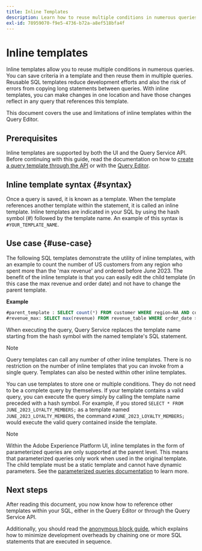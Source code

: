 ```yaml
---
title: Inline Templates
description: Learn how to reuse multiple conditions in numerous queries with inline templates.
exl-id: 78959070-f9e5-4736-b72a-a8ef518bfa4f
---
```

# Inline templates

Inline templates allow you to reuse multiple conditions in numerous queries. You can save criteria in a template and then reuse them in multiple queries. Reusable SQL templates reduce development efforts and also the risk of errors from copying long statements between queries. With inline templates, you can make changes in one location and have those changes reflect in any query that references this template. 

This document covers the use and limitations of inline templates within the Query Editor.

## Prerequisites

Inline templates are supported by both the UI and the Query Service API. Before continuing with this guide, read the documentation on how to [create a query template through the API](../api/query-templates.md#create-a-query-template) or with the [Query Editor](../ui/user-guide.md#query-authoring).

## Inline template syntax {#syntax}

Once a query is saved, it is known as a template. When the template references another template within the statement, it is called an inline template. Inline templates are indicated in your SQL by using the hash symbol (#) followed by the template name. An example of this syntax is `#YOUR_TEMPLATE_NAME`.

## Use case {#use-case}

The following SQL templates demonstrate the utility of inline templates, with an example to count the number of US customers from any region who spent more than the 'max revenue' and ordered before June 2023. The benefit of the inline template is that you can easily edit the child template (in this case the max revenue and order date) and not have to change the parent template. 

**Example**

```sql
#parent_template : SELECT count(*) FROM customer WHERE region=NA AND country=US AND revenue > #revenue_max
#revenue_max: SELECT max(revenue) FROM revenue_table WHERE order_date > '01-06-2023'
```

When executing the query, Query Service replaces the template name starting from the hash symbol with the named template's SQL statement.

>[!NOTE]
>
>Query templates can call any number of other inline templates. There is no restriction on the number of inline templates that you can invoke from a single query. Templates can also be nested within other inline templates.

You can use templates to store one or multiple conditions. They do not need to be a complete query by themselves. If your template contains a valid query, you can execute the query simply by calling the template name preceded with a hash symbol. For example, if you stored `SELECT * FROM JUNE_2023_LOYALTY_MEMBERS;` as a template  named `JUNE_2023_LOYALTY_MEMBERS`, the command  `#JUNE_2023_LOYALTY_MEMBERS;` would execute the valid query contained inside the template. 

>[!NOTE]
>
>Within the Adobe Experience Platform UI, inline templates in the form of parameterized queries are only supported at the parent level. This means that parameterized queries only work when used in the original template. The child template must be a static template and cannot have dynamic parameters. See the [parameterized queries documentation](../ui/parameterized-queries.md) to learn more.

## Next steps

After reading this document, you now know how to reference other templates within your SQL, either in the Query Editor or through the Query Service API.  

Additionally, you should read the [anonymous block guide](./anonymous-block.md), which explains how to minimize development overheads by chaining one or more SQL statements that are executed in sequence.
